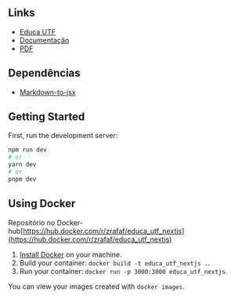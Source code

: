 ## Links
* [Educa UTF](https://zrafaf.github.io/educa-utf/)
* [Documentação](https://zrafaf.github.io/educa-utf/documentacao)
* [PDF](https://zrafaf.github.io/educa-utf/pdf/document.pdf)

## Dependências

-   [Markdown-to-jsx](https://www.npmjs.com/package/markdown-to-jsx)

## Getting Started

First, run the development server:

```bash
npm run dev
# or
yarn dev
# or
pnpm dev
```

## Using Docker

Repositório no Docker-hub[https://hub.docker.com/r/zrafaf/educa_utf_nextjs](https://hub.docker.com/r/zrafaf/educa_utf_nextjs)

1. [Install Docker](https://docs.docker.com/get-docker/) on your machine.
1. Build your container: `docker build -t educa_utf_nextjs .`.
1. Run your container: `docker run -p 3000:3000 educa_utf_nextjs`.

You can view your images created with `docker images`.
